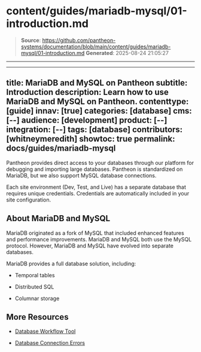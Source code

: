 # content/guides/mariadb-mysql/01-introduction.md

> **Source**: https://github.com/pantheon-systems/documentation/blob/main/content/guides/mariadb-mysql/01-introduction.md
> **Generated**: 2025-08-24 21:05:27

---

---
title: MariaDB and MySQL on Pantheon
subtitle: Introduction
description: Learn how to use MariaDB and MySQL on Pantheon.
contenttype: [guide]
innav: [true]
categories: [database]
cms: [--]
audience: [development]
product: [--]
integration: [--]
tags: [database]
contributors: [whitneymeredith]
showtoc: true
permalink: docs/guides/mariadb-mysql
---

Pantheon provides direct access to your databases through our platform for debugging and importing large databases. Pantheon is standardized on MariaDB, but we also support MySQL database connections.

Each site environment (Dev, Test, and Live) has a separate database that requires unique credentials. Credentials are automatically included in your site configuration.

## About MariaDB and MySQL

MariaDB originated as a fork of MySQL that included enhanced features and performance improvements. MariaDB and MySQL both use the MySQL protocol. However, MariaDB and MySQL have evolved into separate databases.

MariaDB provides a full database solution, including:

- Temporal tables

- Distributed SQL

- Columnar storage

## More Resources

- [Database Workflow Tool](/guides/mariadb-mysql/database-workflow-tool)

- [Database Connection Errors](/guides/mariadb-mysql/database-connection-errors)

